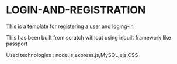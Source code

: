 # LOGIN-AND-REGISTRATION

This is a template for registering a user and loging-in

This has been built from scratch without using inbuilt framework like passport

Used technologies : node.js,express.js,MySQL,ejs,CSS
